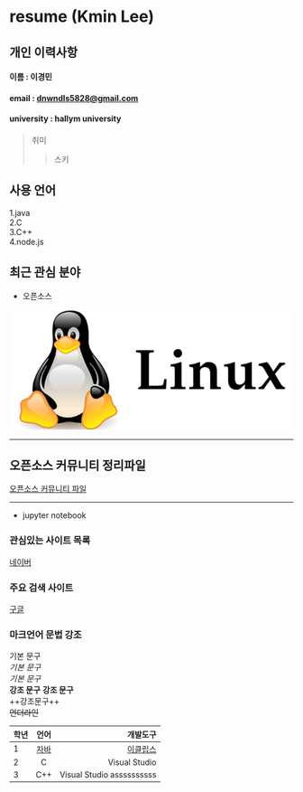 # resume (Kmin Lee)

## 개인 이력사항
#### 이름 : 이경민
#### email : dnwndls5828@gmail.com
#### university : hallym university

> 취미 
>> 스키


## 사용 언어
1.java  
2.C  
3.C++  
4.node.js

## 최근 관심 분야  
* 오픈소스

![linux icon](linux.png)

***
## 오픈소스 커뮤니티 정리파일
[오픈소스 커뮤니티 파일](openSource_community.md)

- - -
* jupyter notebook


### 관심있는 사이트 목록
[네이버][naver]

### 주요 검색 사이트
[구글][google]

### 마크언어 문법 강조

기본 문구  
*기본 문구*  
_기본 문구_  
**강조 문구**
__강조 문구__  
++강조문구++   
~~언더라인~~  

|학년|언어|개발도구|  
|:---|:---:|---:|  
|1|[자바](http://www.oracle.com)|[이클립스][eclipse]|
|2|C|Visual Studio|
|3|C++|Visual Studio assssssssss|




[eclipse]:http://www.eclipse.org
[google]:http://www.google.com
[naver]:http://www.naver.com
